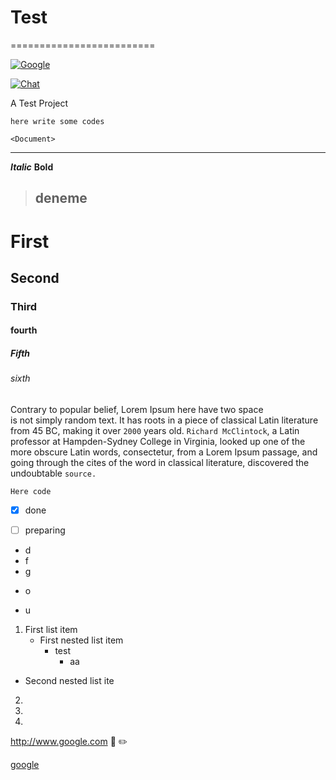 # Test
=========================

[![Google](https://img.shields.io/discord/259087343246508035.svg)](www.google.com)

[![Chat](https://img.shields.io/discord/259087343246508035.svg)](https://discord.gg/material-components)

A Test Project
```
here write some codes
```

```
<Document> 
```
---
***Italic***
**Bold**

>## deneme

# First
## Second
### Third
#### fourth
##### Fifth
###### sixth

Contrary to popular belief, Lorem Ipsum here have two space  
is not simply random text. It has roots in a piece of classical Latin literature from 45 BC, making it over `2000` years old. ``Richard McClintock``, a Latin professor at Hampden-Sydney College in Virginia, looked up one of the more obscure Latin words, consectetur, from a Lorem Ipsum passage, and going through the cites of the word in classical literature, discovered the undoubtable ````source.````


```
Here code 
```

- [x] done

- [ ] preparing


* d
* f
* g
+ o
- u

1. First list item
    - First nested list item
        - test
            + aa
- Second nested list ite
  
2.

3.

4.

http://www.google.com :green_book: :pencil2:

[google](http://www.google.com)
